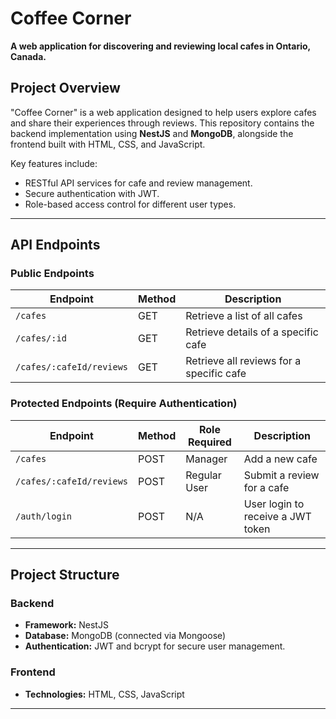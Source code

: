 # Coffee Corner

**A web application for discovering and reviewing local cafes in Ontario, Canada.**

## Project Overview

"Coffee Corner" is a web application designed to help users explore cafes and share their experiences through reviews. This repository contains the backend implementation using **NestJS** and **MongoDB**, alongside the frontend built with HTML, CSS, and JavaScript.  

Key features include:  
- RESTful API services for cafe and review management.
- Secure authentication with JWT.
- Role-based access control for different user types.

---

## API Endpoints

### Public Endpoints
| Endpoint                   | Method | Description                          |
|----------------------------|--------|--------------------------------------|
| `/cafes`                   | GET    | Retrieve a list of all cafes         |
| `/cafes/:id`               | GET    | Retrieve details of a specific cafe  |
| `/cafes/:cafeId/reviews`   | GET    | Retrieve all reviews for a specific cafe |

### Protected Endpoints (Require Authentication)
| Endpoint                   | Method | Role Required   | Description                          |
|----------------------------|--------|-----------------|--------------------------------------|
| `/cafes`                   | POST   | Manager         | Add a new cafe                       |
| `/cafes/:cafeId/reviews`   | POST   | Regular User    | Submit a review for a cafe           |
| `/auth/login`              | POST   | N/A             | User login to receive a JWT token    |

---

## Project Structure

### Backend
- **Framework:** NestJS
- **Database:** MongoDB (connected via Mongoose)
- **Authentication:** JWT and bcrypt for secure user management.

### Frontend
- **Technologies:** HTML, CSS, JavaScript

---
